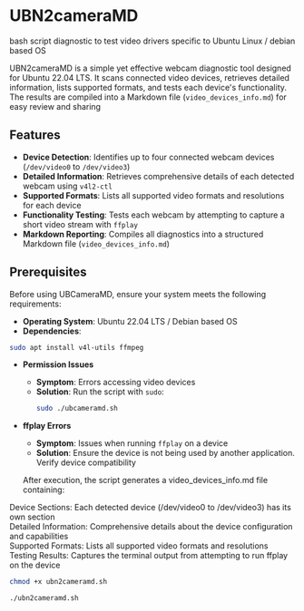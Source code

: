 # UBN2cameraMD
bash script diagnostic to test video drivers specific to Ubuntu Linux / debian based OS

UBN2cameraMD is a simple yet effective webcam diagnostic tool designed for Ubuntu 22.04 LTS. It scans connected video devices, retrieves detailed information, lists supported formats, and tests each device's functionality. The results are compiled into a Markdown file (`video_devices_info.md`) for easy review and sharing

## Features

- **Device Detection**: Identifies up to four connected webcam devices (`/dev/video0` to `/dev/video3`)
- **Detailed Information**: Retrieves comprehensive details of each detected webcam using `v4l2-ctl`
- **Supported Formats**: Lists all supported video formats and resolutions for each device
- **Functionality Testing**: Tests each webcam by attempting to capture a short video stream with `ffplay`
- **Markdown Reporting**: Compiles all diagnostics into a structured Markdown file (`video_devices_info.md`)

## Prerequisites

Before using UBCameraMD, ensure your system meets the following requirements:

- **Operating System**: Ubuntu 22.04 LTS / Debian based OS
- **Dependencies**:
```bash
sudo apt install v4l-utils ffmpeg
```

- **Permission Issues**
  - **Symptom**: Errors accessing video devices
  - **Solution**: Run the script with `sudo`:
    ```bash
    sudo ./ubcameramd.sh
    ```

- **ffplay Errors**
  - **Symptom**: Issues when running `ffplay` on a device
  - **Solution**: Ensure the device is not being used by another application. Verify device compatibility
 
  After execution, the script generates a video_devices_info.md file containing:

Device Sections: Each detected device (/dev/video0 to /dev/video3) has its own section<br />
Detailed Information: Comprehensive details about the device configuration and capabilities<br />
Supported Formats: Lists all supported video formats and resolutions<br />
Testing Results: Captures the terminal output from attempting to run ffplay on the device<br />

```bash
chmod +x ubn2cameramd.sh
```
```bash
./ubn2cameramd.sh
```
